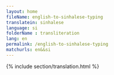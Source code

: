 ```yaml
--- 
layout: home 
fileName: english-to-sinhalese-typing
translatein: sinhalese
language: si
folderName : transliteration
lang: en
permalink: /english-to-sinhalese-typing
matchurls: en&&si
---
```

{% include section/translation.html %}